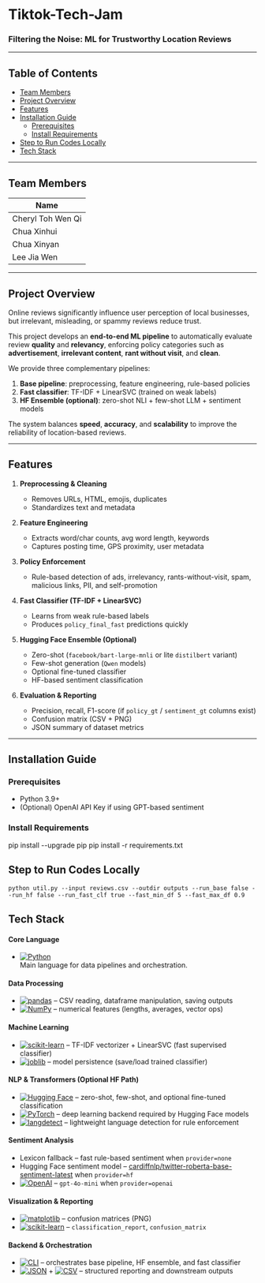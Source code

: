 # Tiktok-Tech-Jam

### Filtering the Noise: ML for Trustworthy Location Reviews

---

## Table of Contents
- [Team Members](#team-members)
- [Project Overview](#project-overview)
- [Features](#features)
- [Installation Guide](#installation-guide)
  - [Prerequisites](#prerequisites)
  - [Install Requirements](#install-requirements)
- [Step to Run Codes Locally](#step-to-run-codes-locally)
- [Tech Stack](#tech-stack)

---

## Team Members
| Name              |
|-------------------|
| Cheryl Toh Wen Qi |
| Chua Xinhui       |
| Chua Xinyan       |
| Lee Jia Wen       |

---

## Project Overview
Online reviews significantly influence user perception of local businesses, but irrelevant, misleading, or spammy reviews reduce trust.  

This project develops an **end-to-end ML pipeline** to automatically evaluate review **quality** and **relevancy**, enforcing policy categories such as **advertisement**, **irrelevant content**, **rant without visit**, and **clean**.  

We provide three complementary pipelines:  
1. **Base pipeline**: preprocessing, feature engineering, rule-based policies  
2. **Fast classifier**: TF-IDF + LinearSVC (trained on weak labels)  
3. **HF Ensemble (optional)**: zero-shot NLI + few-shot LLM + sentiment models  

The system balances **speed**, **accuracy**, and **scalability** to improve the reliability of location-based reviews.

---

## Features
1. **Preprocessing & Cleaning**  
   - Removes URLs, HTML, emojis, duplicates  
   - Standardizes text and metadata  

2. **Feature Engineering**  
   - Extracts word/char counts, avg word length, keywords  
   - Captures posting time, GPS proximity, user metadata  

3. **Policy Enforcement**  
   - Rule-based detection of ads, irrelevancy, rants-without-visit, spam, malicious links, PII, and self-promotion  

4. **Fast Classifier (TF-IDF + LinearSVC)**  
   - Learns from weak rule-based labels  
   - Produces `policy_final_fast` predictions quickly  

5. **Hugging Face Ensemble (Optional)**  
   - Zero-shot (`facebook/bart-large-mnli` or lite `distilbert` variant)  
   - Few-shot generation (`Qwen` models)  
   - Optional fine-tuned classifier  
   - HF-based sentiment classification  

6. **Evaluation & Reporting**  
   - Precision, recall, F1-score (if `policy_gt` / `sentiment_gt` columns exist)  
   - Confusion matrix (CSV + PNG)  
   - JSON summary of dataset metrics  

---

## Installation Guide

### Prerequisites
- Python 3.9+  
- (Optional) OpenAI API Key if using GPT-based sentiment  

### Install Requirements
pip install --upgrade pip
pip install -r requirements.txt


## Step to Run Codes Locally
```
python util.py --input reviews.csv --outdir outputs --run_base false --run_hf false --run_fast_clf true --fast_min_df 5 --fast_max_df 0.9
```

## Tech Stack

#### Core Language
- [![Python](https://img.shields.io/badge/Python%203.9+-3776AB.svg?style=for-the-badge&logo=python&logoColor=white)](https://www.python.org/)  
Main language for data pipelines and orchestration.

#### Data Processing
- [![pandas](https://img.shields.io/badge/pandas-150458.svg?style=for-the-badge&logo=pandas&logoColor=white)](https://pandas.pydata.org/) – CSV reading, dataframe manipulation, saving outputs  
- [![NumPy](https://img.shields.io/badge/NumPy-013243.svg?style=for-the-badge&logo=numpy&logoColor=white)](https://numpy.org/) – numerical features (lengths, averages, vector ops)

#### Machine Learning
- [![scikit-learn](https://img.shields.io/badge/scikit--learn-F7931E.svg?style=for-the-badge&logo=scikit-learn&logoColor=white)](https://scikit-learn.org/) – TF-IDF vectorizer + LinearSVC (fast supervised classifier)  
- [![joblib](https://img.shields.io/badge/joblib-6DB33F.svg?style=for-the-badge&logo=python&logoColor=white)](https://joblib.readthedocs.io/) – model persistence (save/load trained classifier)

#### NLP & Transformers (Optional HF Path)
- [![Hugging Face](https://img.shields.io/badge/HuggingFace-FFD21E.svg?style=for-the-badge&logo=huggingface&logoColor=black)](https://huggingface.co/) – zero-shot, few-shot, and optional fine-tuned classification  
- [![PyTorch](https://img.shields.io/badge/PyTorch-EE4C2C.svg?style=for-the-badge&logo=pytorch&logoColor=white)](https://pytorch.org/) – deep learning backend required by Hugging Face models  
- [![langdetect](https://img.shields.io/badge/langdetect-4B8BBE.svg?style=for-the-badge&logo=python&logoColor=white)](https://pypi.org/project/langdetect/) – lightweight language detection for rule enforcement

#### Sentiment Analysis
- Lexicon fallback – fast rule-based sentiment when `provider=none`  
- Hugging Face sentiment model – [cardiffnlp/twitter-roberta-base-sentiment-latest](https://huggingface.co/cardiffnlp/twitter-roberta-base-sentiment-latest) when `provider=hf`  
- [![OpenAI](https://img.shields.io/badge/OpenAI-412991.svg?style=for-the-badge&logo=openai&logoColor=white)](https://openai.com/) – `gpt-4o-mini` when `provider=openai`

#### Visualization & Reporting
- [![matplotlib](https://img.shields.io/badge/matplotlib-0C55A5.svg?style=for-the-badge&logo=plotly&logoColor=white)](https://matplotlib.org/) – confusion matrices (PNG)  
- [![scikit-learn](https://img.shields.io/badge/sklearn%20metrics-F7931E.svg?style=for-the-badge&logo=scikit-learn&logoColor=white)](https://scikit-learn.org/stable/modules/classes.html#module-sklearn.metrics) – `classification_report`, `confusion_matrix`

#### Backend & Orchestration
- [![CLI](https://img.shields.io/badge/CLI-181717.svg?style=for-the-badge&logo=windowsterminal&logoColor=white)](./util.py) – orchestrates base pipeline, HF ensemble, and fast classifier  
- [![JSON](https://img.shields.io/badge/JSON-000000.svg?style=for-the-badge&logo=json&logoColor=white)](https://www.json.org/) + [![CSV](https://img.shields.io/badge/CSV-217346.svg?style=for-the-badge&logo=microsoft-excel&logoColor=white)](https://en.wikipedia.org/wiki/Comma-separated_values) – structured reporting and downstream outputs

